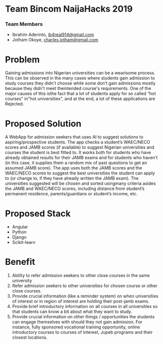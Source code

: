 # Team Bincom NaijaHacks 2019

### Team Members
- Ibrahim Aderinto, ib4real914@gmail.com
- Jotham Okoye, charles.jotham@gmail.com

# Problem
Gaining admissions into Nigerian universities can be a wearisome process. This can be observed in the many cases where students gain admission to study courses they didn't choose while some don’t gain admissions mostly because they didn't meet theintended course's requirements. One of the major causes of this isthe fact that a lot of students apply for so called “hot courses" in"hot universities", and at the end, a lot of these applications are Rejected.

# Proposed Solution
A WebApp for admission seekers that uses AI to suggest solutions to aspiring/prospective students. The app checks a student’s WAEC/NECO scores and JAMB scores (if available) to suggest Nigerian universities and courses the student is best fitted to. It works both for students who have already obtained results for their JAMB exams and for students who haven’t (in this case, it supplies them a random mix of past questions to get an assumed JAMB score). The app uses both the JAMB scores and the 
WAEC/NECO scores to suggest the best universities the student can apply to (or change to, if they have already written the JAMB exam). The universities suggested will be chosen and sorted usingmany criteria asides the JAMB and WAEC/NECO scores, including distance from student’s permanent residence, parents/guardians or student’s income, etc.

# Proposed Stack
- Angular
- Python
- Django
- Scikit-learn

# Benefit
1. Ability to refer admission seekers to other close courses in the same university
2. Refer admission seekers to other universities for chosen course or other close courses.
3. Provide crucial information (like a reminder system) on when universities of interest or in region of interest are holding their post-jamb exams.
4. Provide brief introductory information on all courses in all universities so that students can know a bit about what they want to study. 
5. Provide crucial information on other things / opportunities the students can engage themselves with should they not gain admission. For instance, fully sponsored vocational training opportunity, online introductory courses to courses of interest, Jupeb programs and their closest locations.
